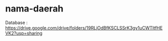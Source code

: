 # nama-daerah
 
Database : https://drive.google.com/drive/folders/19RLjOdBfKSCLSSrK3gy1uCWTltfHEVK2?usp=sharing
